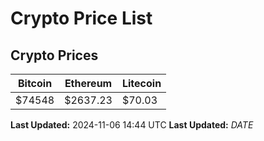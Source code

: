 # Crypto Price List

## Crypto Prices
| Bitcoin | Ethereum | Litecoin |
| ------- | -------- | -------- |
| $74548 | $2637.23 | $70.03 |
**Last Updated:** 2024-11-06 14:44 UTC
**Last Updated:** $DATE$
